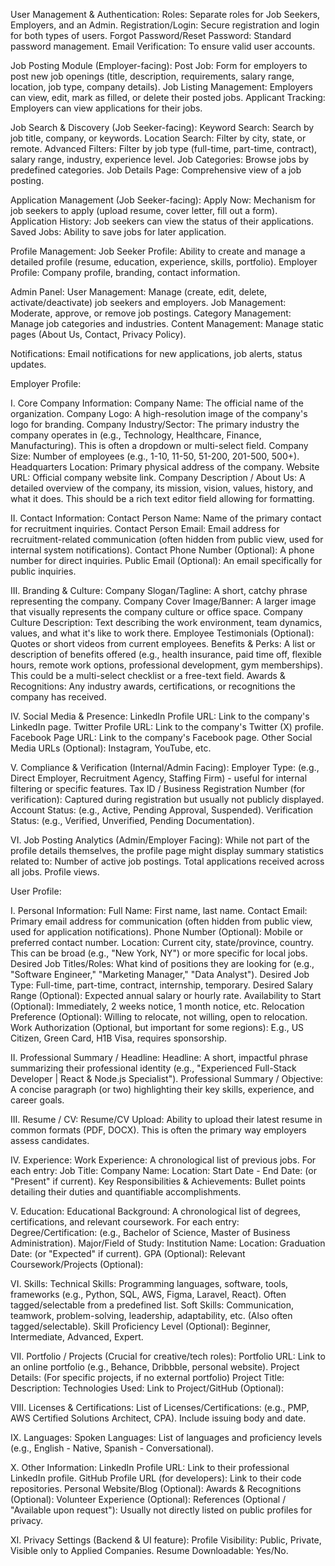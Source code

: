 User Management & Authentication:
Roles: Separate roles for Job Seekers, Employers, and an Admin.
Registration/Login: Secure registration and login for both types of users.
Forgot Password/Reset Password: Standard password management.
Email Verification: To ensure valid user accounts.

Job Posting Module (Employer-facing):
Post Job: Form for employers to post new job openings (title, description, requirements, salary range, location, job type, company details).
Job Listing Management: Employers can view, edit, mark as filled, or delete their posted jobs.
Applicant Tracking: Employers can view applications for their jobs.

Job Search & Discovery (Job Seeker-facing):
Keyword Search: Search by job title, company, or keywords.
Location Search: Filter by city, state, or remote.
Advanced Filters: Filter by job type (full-time, part-time, contract), salary range, industry, experience level.
Job Categories: Browse jobs by predefined categories.
Job Details Page: Comprehensive view of a job posting.

Application Management (Job Seeker-facing):
Apply Now: Mechanism for job seekers to apply (upload resume, cover letter, fill out a form).
Application History: Job seekers can view the status of their applications.
Saved Jobs: Ability to save jobs for later application.

Profile Management:
Job Seeker Profile: Ability to create and manage a detailed profile (resume, education, experience, skills, portfolio).
Employer Profile: Company profile, branding, contact information.

Admin Panel:
User Management: Manage (create, edit, delete, activate/deactivate) job seekers and employers.
Job Management: Moderate, approve, or remove job postings.
Category Management: Manage job categories and industries.
Content Management: Manage static pages (About Us, Contact, Privacy Policy).

Notifications:
Email notifications for new applications, job alerts, status updates.

Employer Profile:

I. Core Company Information:
Company Name: The official name of the organization.
Company Logo: A high-resolution image of the company's logo for branding.
Company Industry/Sector: The primary industry the company operates in (e.g., Technology, Healthcare, Finance, Manufacturing). This is often a dropdown or multi-select field.
Company Size: Number of employees (e.g., 1-10, 11-50, 51-200, 201-500, 500+).
Headquarters Location: Primary physical address of the company.
Website URL: Official company website link.
Company Description / About Us: A detailed overview of the company, its mission, vision, values, history, and what it does. This should be a rich text editor field allowing for formatting.

II. Contact Information:
Contact Person Name: Name of the primary contact for recruitment inquiries.
Contact Person Email: Email address for recruitment-related communication (often hidden from public view, used for internal system notifications).
Contact Phone Number (Optional): A phone number for direct inquiries.
Public Email (Optional): An email specifically for public inquiries.

III. Branding & Culture:
Company Slogan/Tagline: A short, catchy phrase representing the company.
Company Cover Image/Banner: A larger image that visually represents the company culture or office space.
Company Culture Description: Text describing the work environment, team dynamics, values, and what it's like to work there.
Employee Testimonials (Optional): Quotes or short videos from current employees.
Benefits & Perks: A list or description of benefits offered (e.g., health insurance, paid time off, flexible hours, remote work options, professional development, gym memberships). This could be a multi-select checklist or a free-text field.
Awards & Recognitions: Any industry awards, certifications, or recognitions the company has received.

IV. Social Media & Presence:
LinkedIn Profile URL: Link to the company's LinkedIn page.
Twitter Profile URL: Link to the company's Twitter (X) profile.
Facebook Page URL: Link to the company's Facebook page.
Other Social Media URLs (Optional): Instagram, YouTube, etc.

V. Compliance & Verification (Internal/Admin Facing):
Employer Type: (e.g., Direct Employer, Recruitment Agency, Staffing Firm) - useful for internal filtering or specific features.
Tax ID / Business Registration Number (for verification): Captured during registration but usually not publicly displayed.
Account Status: (e.g., Active, Pending Approval, Suspended).
Verification Status: (e.g., Verified, Unverified, Pending Documentation).

VI. Job Posting Analytics (Admin/Employer Facing):
While not part of the profile details themselves, the profile page might display summary statistics related to:
Number of active job postings.
Total applications received across all jobs.
Profile views.

User Profile:

I. Personal Information:
Full Name: First name, last name.
Contact Email: Primary email address for communication (often hidden from public view, used for application notifications).
Phone Number (Optional): Mobile or preferred contact number.
Location: Current city, state/province, country. This can be broad (e.g., "New York, NY") or more specific for local jobs.
Desired Job Titles/Roles: What kind of positions they are looking for (e.g., "Software Engineer," "Marketing Manager," "Data Analyst").
Desired Job Type: Full-time, part-time, contract, internship, temporary.
Desired Salary Range (Optional): Expected annual salary or hourly rate.
Availability to Start (Optional): Immediately, 2 weeks notice, 1 month notice, etc.
Relocation Preference (Optional): Willing to relocate, not willing, open to relocation.
Work Authorization (Optional, but important for some regions): E.g., US Citizen, Green Card, H1B Visa, requires sponsorship.

II. Professional Summary / Headline:
Headline: A short, impactful phrase summarizing their professional identity (e.g., "Experienced Full-Stack Developer | React & Node.js Specialist").
Professional Summary / Objective: A concise paragraph (or two) highlighting their key skills, experience, and career goals.

III. Resume / CV:
Resume/CV Upload: Ability to upload their latest resume in common formats (PDF, DOCX). This is often the primary way employers assess candidates.

IV. Experience:
Work Experience: A chronological list of previous jobs. For each entry:
Job Title:
Company Name:
Location:
Start Date - End Date: (or "Present" if current).
Key Responsibilities & Achievements: Bullet points detailing their duties and quantifiable accomplishments.

V. Education:
Educational Background: A chronological list of degrees, certifications, and relevant coursework. For each entry:
Degree/Certification: (e.g., Bachelor of Science, Master of Business Administration).
Major/Field of Study:
Institution Name:
Location:
Graduation Date: (or "Expected" if current).
GPA (Optional):
Relevant Coursework/Projects (Optional):

VI. Skills:
Technical Skills: Programming languages, software, tools, frameworks (e.g., Python, SQL, AWS, Figma, Laravel, React). Often tagged/selectable from a predefined list.
Soft Skills: Communication, teamwork, problem-solving, leadership, adaptability, etc. (Also often tagged/selectable).
Skill Proficiency Level (Optional): Beginner, Intermediate, Advanced, Expert.

VII. Portfolio / Projects (Crucial for creative/tech roles):
Portfolio URL: Link to an online portfolio (e.g., Behance, Dribbble, personal website).
Project Details: (For specific projects, if no external portfolio)
Project Title:
Description:
Technologies Used:
Link to Project/GitHub (Optional):

VIII. Licenses & Certifications:
List of Licenses/Certifications: (e.g., PMP, AWS Certified Solutions Architect, CPA). Include issuing body and date.

IX. Languages:
Spoken Languages: List of languages and proficiency levels (e.g., English - Native, Spanish - Conversational).

X. Other Information:
LinkedIn Profile URL: Link to their professional LinkedIn profile.
GitHub Profile URL (for developers): Link to their code repositories.
Personal Website/Blog (Optional):
Awards & Recognitions (Optional):
Volunteer Experience (Optional):
References (Optional / "Available upon request"): Usually not directly listed on public profiles for privacy.

XI. Privacy Settings (Backend & UI feature):
Profile Visibility: Public, Private, Visible only to Applied Companies.
Resume Downloadable: Yes/No.
